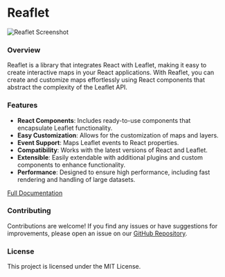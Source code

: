 # Reaflet

![Reaflet Screenshot](public/screenshot.png)

### Overview
Reaflet is a library that integrates React with Leaflet, making it easy to create interactive maps in your React applications. With Reaflet, you can create and customize maps effortlessly using React components that abstract the complexity of the Leaflet API.

### Features
- **React Components**: Includes ready-to-use components that encapsulate Leaflet functionality.
- **Easy Customization**: Allows for the customization of maps and layers.
- **Event Support**: Maps Leaflet events to React properties.
- **Compatibility**: Works with the latest versions of React and Leaflet.
- **Extensible**: Easily extendable with additional plugins and custom components to enhance functionality.
- **Performance**: Designed to ensure high performance, including fast rendering and handling of large datasets.

[Full Documentation](https://reaflet.vercel.app/home)

### Contributing
Contributions are welcome! If you find any issues or have suggestions for improvements, please open an issue on our [GitHub Repository](https://github.com/xd4n1el/reaflet).

### License
This project is licensed under the MIT License.
